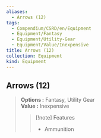 ```yaml
---
aliases:
  - Arrows (12)
tags:
  - Compendium/CSRD/en/Equipment
  - Equipment/Fantasy
  - Equipment/Utility-Gear
  - Equipment/Value/Inexpensive
title: Arrows (12)
collection: Equipment
kind: Equipment
---
```

## Arrows (12)  
  
>  
> **Options :** Fantasy, Utility Gear  
> **Value :** Inexpensive  
>>[!note] Features  
>> - Ammunition